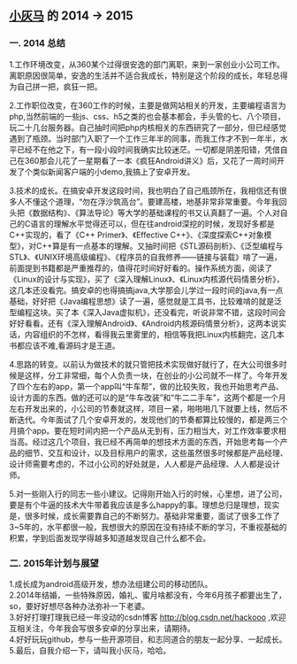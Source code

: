 [小灰马](https://github.com/hackoooo) 的 2014 -> 2015
-------------
### 一. 2014 总结
1.工作环境改变，从360某个过得很安逸的部门离职，来到一家创业小公司工作。离职原因很简单，安逸的生活并不适合我成长，特别是这个阶段的成长，年轻总得为自己拼一把，疯狂一把。  

2.工作职位改变，在360工作的时候，主要是做网站相关的开发，主要编程语言为php,当然前端的一些js、css、h5之类的也会基本都会，手头管的七、八个项目，玩二十几台服务器。自己抽时间把php内核相关的东西研究了一部分，但已经感觉遇到了瓶颈。当时部门入职了一个工作三年半的同事，而我工作才不到一年半，水平已经不在他之下，有一段小段时间我确实比较迷茫。一切都是阴差阳错，凭借自己在360那会儿花了一星期看了一本《疯狂Android讲义》后，又花了一周时间开发了个类似新闻客户端的小demo,我搞上了安卓开发。  

3.技术的成长。在搞安卓开发这段时间，我也明白了自己瓶颈所在，我相信还有很多人不懂这个道理，“勿在浮沙筑高台”。要建高楼，地基非常非常重要。今年我回头把《数据结构》、《算法导论》等大学的基础课程的书又认真翻了一遍。个人对自己的C语言的理解水平觉得还可以，但在往android深挖的时候，发现好多都是C++实现的，看了《C++ Primer》、《Effective C++》、《深度探索C++对象模型》，对C++算是有一点基本的理解。又抽时间把《STL源码剖析》、《泛型编程与STL》、《UNIX环境高级编程》、《程序员的自我修养——链接与装载》啃了一遍，前面提到书籍都是严重推荐的，值得花时间好好看的。操作系统方面，阅读了《Linux的设计与实现》，买了《深入理解Linux》、《Linux内核源代码情景分析》，这几本还没看完。搞安卓的也得搞搞java,大学那会儿学过一段时间的java,有一点基础，好好把《Java编程思想》读了一遍，感觉就是工具书，比较难啃的就是泛型编程这块。买了本《深入Java虚拟机》，还没看完，听说非常不错，这段时间会好好看看。还有《深入理解Android》、《Android内核源码情景分析》，这两本说实话，内容组织的不怎样，看得我云里雾里的，相信等我把Linux内核翻完，这几本书都应该不难,看源码才是王道。  

4.思路的转变。以前认为做技术的就只管把技术实现做好就行了，在大公司很多时候是这样，分工非常细，每个人负责一块，在创业的小公司就不一样了。今年开发了四个左右的app，第一个app叫“牛车帮”，做的比较失败，我也开始思考产品、设计方面的东西。做的还可以的是“牛车改装”和“牛二二手车”，这两个都是一个月左右开发出来的，小公司的节奏就这样，项目一紧，啪啪啪几下就要上线，然后不断迭代。今年面试了几个安卓开发的，发现他们的节奏都算比较慢的，都是两三个月搞个app。要在短时间内把一个产品从无到有，压力相当大，对工作效率要求相当高。经过这几个项目，我已经不再简单的想技术方面的东西，开始思考每一个产品的细节、交互和设计，以及目标用户的需求，这些虽然很多时候都是产品经理、设计师需要考虑的，不过小公司的好处就是，人人都是产品经理、人人都是设计师。  

5.对一些刚入行的同志一些小建议。记得刚开始入行的时候，心里想，进了公司，要是有个牛逼的技术大牛带着我应该是多么happy的事。理想总归是理想，现实是，很多时候，成长需要靠自己的不断努力。基础非常重要，面试了很多工作了3~5年的，水平都很一般，我想很大的原因在没有持续不断的学习，不重视基础的积累，学到后面发现学得越多知道越发现自己什么都不会。  

### 二. 2015年计划与展望
1.成长成为android高级开发，想办法组建公司的移动团队。  
2.2014年结婚，一些特殊原因，婚礼、蜜月啥都没有，今年6月孩子都要出生了，so，要好好想尽各种办法弥补一下老婆。  
3.好好打理打理我已经一年没动的csdn博客 http://blog.csdn.net/hackooo ,欢迎互相关注，今年我会写很多安卓的分享出来，请期待。  
4.好好玩玩github，参与一些开源项目，和志同道合的朋友一起分享、一起成长。  
5.最后，自我介绍一下，请叫我小灰马，哈哈。  
